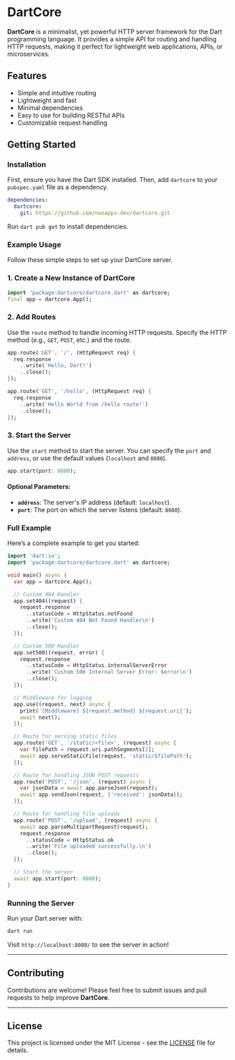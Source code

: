# DartCore
**DartCore** is a minimalist, yet powerful HTTP server framework for the Dart programming language. It provides a simple API for routing and handling HTTP requests, making it perfect for lightweight web applications, APIs, or microservices.

## Features
- Simple and intuitive routing
- Lightweight and fast
- Minimal dependencies
- Easy to use for building RESTful APIs
- Customizable request handling

## Getting Started

### Installation
First, ensure you have the Dart SDK installed. Then, add `dartcore` to your `pubspec.yaml` file as a dependency.

```yaml
dependencies:
  dartcore:
    git: https://github.com/neoapps-dev/dartcore.git
```

Run `dart pub get` to install dependencies.

### Example Usage

Follow these simple steps to set up your DartCore server.

### 1. Create a New Instance of DartCore
```dart
import 'package:dartcore/dartcore.dart' as dartcore;
final app = dartcore.App();
```

### 2. Add Routes
Use the `route` method to handle incoming HTTP requests. Specify the HTTP method (e.g., `GET`, `POST`, etc.) and the route.

```dart
app.route('GET', '/', (HttpRequest req) {
  req.response
    ..write('Hello, Dart!')
    ..close();
});

app.route('GET', '/hello', (HttpRequest req) {
  req.response
    ..write('Hello World from /hello route!')
    ..close();
});
```

### 3. Start the Server
Use the `start` method to start the server. You can specify the `port` and `address`, or use the default values (`localhost` and `8080`).

```dart
app.start(port: 8080);
```

#### Optional Parameters:
- **`address`**: The server's IP address (default: `localhost`).
- **`port`**: The port on which the server listens (default: `8080`).

### Full Example

Here’s a complete example to get you started:

```dart
import 'dart:io';
import 'package:dartcore/dartcore.dart' as dartcore;

void main() async {
  var app = dartcore.App();

  // Custom 404 Handler
  app.set404((request) {
    request.response
      ..statusCode = HttpStatus.notFound
      ..write('Custom 404 Not Found Handler\n')
      ..close();
  });

  // Custom 500 Handler
  app.set500((request, error) {
    request.response
      ..statusCode = HttpStatus.internalServerError
      ..write('Custom 500 Internal Server Error: $error\n')
      ..close();
  });

  // Middleware for logging
  app.use((request, next) async {
    print('[Middleware] ${request.method} ${request.uri}');
    await next();
  });

  // Route for serving static files
  app.route('GET', '/static/<file>', (request) async {
    var filePath = request.uri.pathSegments[2];
    await app.serveStaticFile(request, 'static/$filePath');
  });

  // Route for handling JSON POST requests
  app.route('POST', '/json', (request) async {
    var jsonData = await app.parseJson(request);
    await app.sendJson(request, {'received': jsonData});
  });

  // Route for handling file uploads
  app.route('POST', '/upload', (request) async {
    await app.parseMultipartRequest(request);
    request.response
      ..statusCode = HttpStatus.ok
      ..write('File uploaded successfully.\n')
      ..close();
  });

  // Start the server
  await app.start(port: 8080);
}

```

### Running the Server
Run your Dart server with:

```bash
dart run
```

Visit `http://localhost:8080/` to see the server in action!

---

## Contributing
Contributions are welcome! Please feel free to submit issues and pull requests to help improve **DartCore**.

---

## License
This project is licensed under the MIT License - see the [LICENSE](LICENSE) file for details.